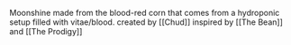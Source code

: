 Moonshine made from the blood-red corn that comes from a hydroponic setup filled with vitae/blood.
created by [[Chud]]
inspired by [[The Bean]] and [[The Prodigy]]